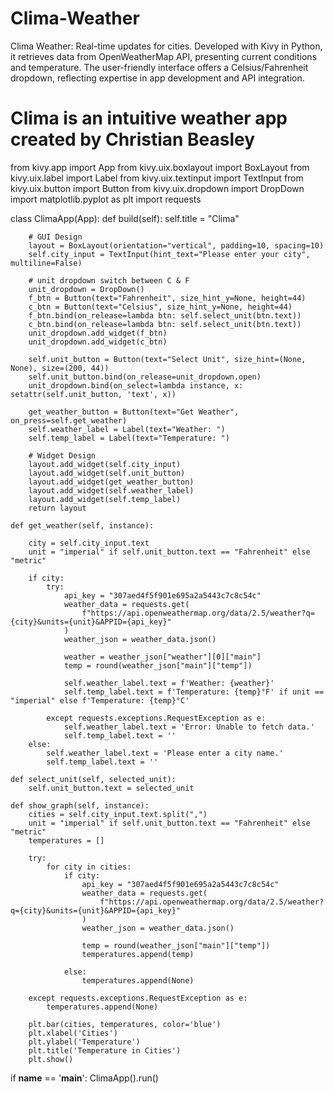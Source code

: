 # Clima-Weather
Clima Weather: Real-time updates for cities. Developed with Kivy in Python, it retrieves data from OpenWeatherMap API, presenting current conditions and temperature. The user-friendly interface offers a Celsius/Fahrenheit dropdown, reflecting expertise in app development and API integration.

# Clima is an intuitive weather app created by Christian Beasley

from kivy.app import App
from kivy.uix.boxlayout import BoxLayout
from kivy.uix.label import Label
from kivy.uix.textinput import TextInput
from kivy.uix.button import Button
from kivy.uix.dropdown import DropDown
import matplotlib.pyplot as plt
import requests

class ClimaApp(App):
    def build(self):
        self.title = "Clima"

        # GUI Design
        layout = BoxLayout(orientation="vertical", padding=10, spacing=10)
        self.city_input = TextInput(hint_text="Please enter your city", multiline=False)

        # unit dropdown switch between C & F
        unit_dropdown = DropDown()
        f_btn = Button(text="Fahrenheit", size_hint_y=None, height=44)
        c_btn = Button(text="Celsius", size_hint_y=None, height=44)
        f_btn.bind(on_release=lambda btn: self.select_unit(btn.text))
        c_btn.bind(on_release=lambda btn: self.select_unit(btn.text))
        unit_dropdown.add_widget(f_btn)
        unit_dropdown.add_widget(c_btn)

        self.unit_button = Button(text="Select Unit", size_hint=(None, None), size=(200, 44))
        self.unit_button.bind(on_release=unit_dropdown.open)
        unit_dropdown.bind(on_select=lambda instance, x: setattr(self.unit_button, 'text', x))

        get_weather_button = Button(text="Get Weather", on_press=self.get_weather)
        self.weather_label = Label(text="Weather: ")
        self.temp_label = Label(text="Temperature: ")

        # Widget Design
        layout.add_widget(self.city_input)
        layout.add_widget(self.unit_button)
        layout.add_widget(get_weather_button)
        layout.add_widget(self.weather_label)
        layout.add_widget(self.temp_label)
        return layout

    def get_weather(self, instance):

        city = self.city_input.text
        unit = "imperial" if self.unit_button.text == "Fahrenheit" else "metric"

        if city:
            try:
                api_key = "307aed4f5f901e695a2a5443c7c8c54c"
                weather_data = requests.get(
                    f"https://api.openweathermap.org/data/2.5/weather?q={city}&units={unit}&APPID={api_key}"
                )
                weather_json = weather_data.json()

                weather = weather_json["weather"][0]["main"]
                temp = round(weather_json["main"]["temp"])

                self.weather_label.text = f'Weather: {weather}'
                self.temp_label.text = f'Temperature: {temp}°F' if unit == "imperial" else f'Temperature: {temp}°C'

            except requests.exceptions.RequestException as e:
                self.weather_label.text = 'Error: Unable to fetch data.'
                self.temp_label.text = ''
        else:
            self.weather_label.text = 'Please enter a city name.'
            self.temp_label.text = ''

    def select_unit(self, selected_unit):
        self.unit_button.text = selected_unit

    def show_graph(self, instance):
        cities = self.city_input.text.split(",")
        unit = "imperial" if self.unit_button.text == "Fahrenheit" else "metric"
        temperatures = []

        try:
            for city in cities:
                if city:
                    api_key = "307aed4f5f901e695a2a5443c7c8c54c"
                    weather_data = requests.get(
                        f"https://api.openweathermap.org/data/2.5/weather?q={city}&units={unit}&APPID={api_key}"
                    )
                    weather_json = weather_data.json()

                    temp = round(weather_json["main"]["temp"])
                    temperatures.append(temp)

                else:
                    temperatures.append(None)

        except requests.exceptions.RequestException as e:
            temperatures.append(None)

        plt.bar(cities, temperatures, color='blue')
        plt.xlabel('Cities')
        plt.ylabel('Temperature')
        plt.title('Temperature in Cities')
        plt.show()

if __name__ == '__main__':
    ClimaApp().run()
